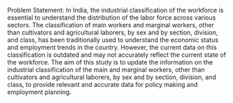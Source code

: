 Problem Statement:
In India, the industrial classification of the workforce is essential to understand the distribution of
the labor force across various sectors. The classification of main workers and marginal workers,
other than cultivators and agricultural laborers, by sex and by section, division, and class, has
been traditionally used to understand the economic status and employment trends in the
country. However, the current data on this classification is outdated and may not accurately
reflect the current state of the workforce. The aim of this study is to update the information on
the industrial classification of the main and marginal workers, other than cultivators and
agricultural laborers, by sex and by section, division, and class, to provide relevant and accurate
data for policy making and employment planning.
